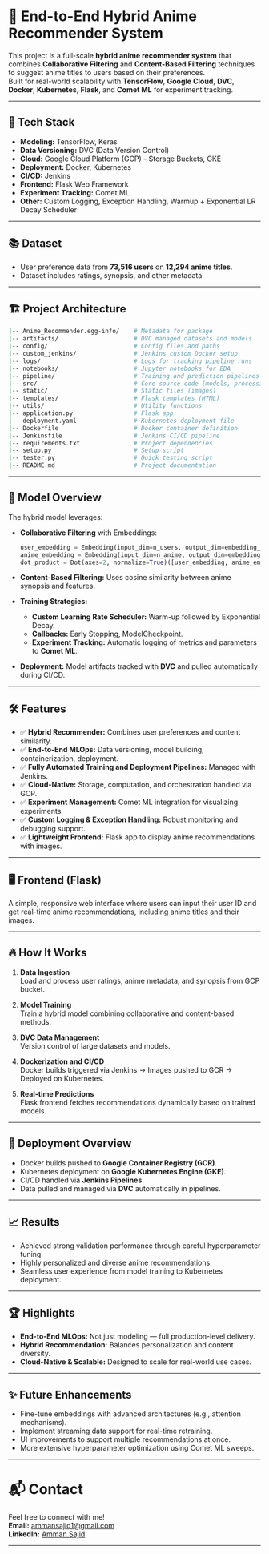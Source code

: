 # 🎌 End-to-End Hybrid Anime Recommender System

This project is a full-scale **hybrid anime recommender system** that combines **Collaborative Filtering** and **Content-Based Filtering** techniques to suggest anime titles to users based on their preferences.  
Built for real-world scalability with **TensorFlow**, **Google Cloud**, **DVC**, **Docker**, **Kubernetes**, **Flask**, and **Comet ML** for experiment tracking.

---

## 🚀 Tech Stack

- **Modeling:** TensorFlow, Keras
- **Data Versioning:** DVC (Data Version Control)
- **Cloud:** Google Cloud Platform (GCP) - Storage Buckets, GKE
- **Deployment:** Docker, Kubernetes
- **CI/CD:** Jenkins
- **Frontend:** Flask Web Framework
- **Experiment Tracking:** Comet ML
- **Other:** Custom Logging, Exception Handling, Warmup + Exponential LR Decay Scheduler

---

## 📚 Dataset

- User preference data from **73,516 users** on **12,294 anime titles**.
- Dataset includes ratings, synopsis, and other metadata.

---

## 🏗️ Project Architecture

```bash
|-- Anime_Recommender.egg-info/    # Metadata for package
|-- artifacts/                     # DVC managed datasets and models
|-- config/                        # Config files and paths
|-- custom_jenkins/                # Jenkins custom Docker setup
|-- logs/                          # Logs for tracking pipeline runs
|-- notebooks/                     # Jupyter notebooks for EDA
|-- pipeline/                      # Training and prediction pipelines
|-- src/                           # Core source code (models, processing, logging)
|-- static/                        # Static files (images)
|-- templates/                     # Flask templates (HTML)
|-- utils/                         # Utility functions
|-- application.py                 # Flask app
|-- deployment.yaml                # Kubernetes deployment file
|-- Dockerfile                     # Docker container definition
|-- Jenkinsfile                    # Jenkins CI/CD pipeline
|-- requirements.txt               # Project dependencies
|-- setup.py                       # Setup script
|-- tester.py                      # Quick testing script
|-- README.md                      # Project documentation
```

---

## 🧠 Model Overview

The hybrid model leverages:

- **Collaborative Filtering** with Embeddings:
  ```python
  user_embedding = Embedding(input_dim=n_users, output_dim=embedding_size)(user_input)
  anime_embedding = Embedding(input_dim=n_anime, output_dim=embedding_size)(anime_input)
  dot_product = Dot(axes=2, normalize=True)([user_embedding, anime_embedding])
  ```

- **Content-Based Filtering:** Uses cosine similarity between anime synopsis and features.

- **Training Strategies:**
  - **Custom Learning Rate Scheduler:** Warm-up followed by Exponential Decay.
  - **Callbacks:** Early Stopping, ModelCheckpoint.
  - **Experiment Tracking:** Automatic logging of metrics and parameters to **Comet ML**.

- **Deployment:** Model artifacts tracked with **DVC** and pulled automatically during CI/CD.

---

## 🛠️ Features

- ✅ **Hybrid Recommender:** Combines user preferences and content similarity.
- ✅ **End-to-End MLOps:** Data versioning, model building, containerization, deployment.
- ✅ **Fully Automated Training and Deployment Pipelines:** Managed with Jenkins.
- ✅ **Cloud-Native:** Storage, computation, and orchestration handled via GCP.
- ✅ **Experiment Management:** Comet ML integration for visualizing experiments.
- ✅ **Custom Logging & Exception Handling:** Robust monitoring and debugging support.
- ✅ **Lightweight Frontend:** Flask app to display anime recommendations with images.

---

## 🖥️ Frontend (Flask)

A simple, responsive web interface where users can input their user ID and get real-time anime recommendations, including anime titles and their images.

---

## 🔥 How It Works

1. **Data Ingestion**  
   Load and process user ratings, anime metadata, and synopsis from GCP bucket.

2. **Model Training**  
   Train a hybrid model combining collaborative and content-based methods.

3. **DVC Data Management**  
   Version control of large datasets and models.

4. **Dockerization and CI/CD**  
   Docker builds triggered via Jenkins -> Images pushed to GCR -> Deployed on Kubernetes.

5. **Real-time Predictions**  
   Flask frontend fetches recommendations dynamically based on trained models.

---

## 🐳 Deployment Overview

- Docker builds pushed to **Google Container Registry (GCR)**.
- Kubernetes deployment on **Google Kubernetes Engine (GKE)**.
- CI/CD handled via **Jenkins Pipelines**.
- Data pulled and managed via **DVC** automatically in pipelines.

---

## 📈 Results

- Achieved strong validation performance through careful hyperparameter tuning.
- Highly personalized and diverse anime recommendations.
- Seamless user experience from model training to Kubernetes deployment.

---

## 🏆 Highlights

- **End-to-End MLOps:** Not just modeling — full production-level delivery.
- **Hybrid Recommendation:** Balances personalization and content diversity.
- **Cloud-Native & Scalable:** Designed to scale for real-world use cases.

---

## ✨ Future Enhancements

- Fine-tune embeddings with advanced architectures (e.g., attention mechanisms).
- Implement streaming data support for real-time retraining.
- UI improvements to support multiple recommendations at once.
- More extensive hyperparameter optimization using Comet ML sweeps.

---

# 📬 Contact

Feel free to connect with me!  
**Email:** ammansajid1@gmail.com  
**LinkedIn:** [Amman Sajid](https://www.linkedin.com/in/amman-sajid-47bb481ba/)  

---
